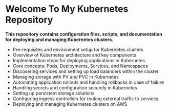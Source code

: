 # Welcome To My Kubernetes Repository
**This repository contains configuration files, scripts, and documentation for deploying and managing Kubernetes clusters.**
- Pre-requisites and environment setup for Kubernetes clusters
- Overview of Kubernetes architecture and key components
- Implementation steps for deploying applications in Kubernetes
- Core concepts: Pods, Deployments, Services, and Namespaces
- Discovering services and setting up load balancers within the cluster
- Managing storage with PV and PVC in Kubernetes
- Automating application rollouts and handling rollbacks in case of failure
- Handling secrets and configuration securely in Kubernetes
- Setting up persistent storage solutions
- Configuring ingress controllers for routing external traffic to services
- Deploying and managing Kubernetes clusters on AWS
